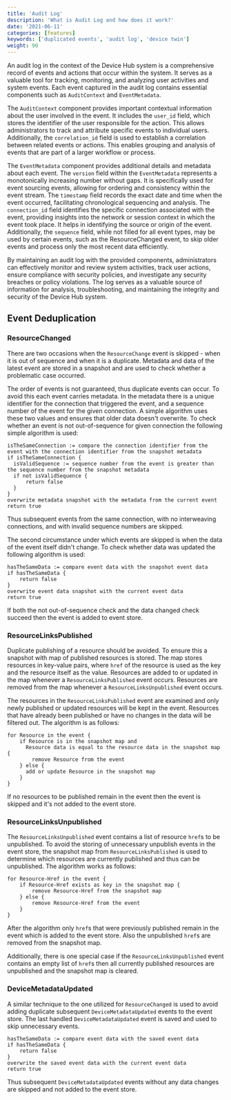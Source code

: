 ```yaml
---
title: 'Audit Log'
description: 'What is Audit Log and how does it work?'
date: '2021-06-11'
categories: [features]
keywords: ['duplicated events', 'audit log', 'device twin']
weight: 90
---
```


An audit log in the context of the Device Hub system is a comprehensive record of events and actions that occur within the system. It serves as a valuable tool for tracking, monitoring, and analyzing user activities and system events. Each event captured in the audit log contains essential components such as `AuditContext` and `EventMetadata`.

The `AuditContext` component provides important contextual information about the user involved in the event. It includes the `user_id` field, which stores the identifier of the user responsible for the action. This allows administrators to track and attribute specific events to individual users. Additionally, the `correlation_id` field is used to establish a correlation between related events or actions. This enables grouping and analysis of events that are part of a larger workflow or process.

The `EventMetadata` component provides additional details and metadata about each event. The `version` field within the `EventMetadata` represents a monotonically increasing number without gaps. It is specifically used for event sourcing events, allowing for ordering and consistency within the event stream. The `timestamp` field records the exact date and time when the event occurred, facilitating chronological sequencing and analysis. The `connection_id` field identifies the specific connection associated with the event, providing insights into the network or session context in which the event took place. It helps in identifying the source or origin of the event. Additionally, the `sequence` field, while not filled for all event types, may be used by certain events, such as the ResourceChanged event, to skip older events and process only the most recent data efficiently.

By maintaining an audit log with the provided components, administrators can effectively monitor and review system activities, track user actions, ensure compliance with security policies, and investigate any security breaches or policy violations. The log serves as a valuable source of information for analysis, troubleshooting, and maintaining the integrity and security of the Device Hub system.

## Event Deduplication

### ResourceChanged

There are two occasions when the `ResourceChange` event is skipped - when it is out of sequence and when it is a duplicate. Metadata and data of the latest event are stored in a snapshot and are used to check whether a problematic case occurred.

The order of events is not guaranteed, thus duplicate events can occur. To avoid this each event carries metadata. In the metadata there is a unique identifier for the connection that triggered the event, and a sequence number of the event for the given connection. A simple algorithm uses these two values and ensures that older data doesn't overwrite. To check whether an event is not out-of-sequence for given connection the following simple algorithm is used:

```pseudocode
isTheSameConnection := compare the connection identifier from the event with the connection identifier from the snapshot metadata
if isTheSameConnection {
  isValidSequence := sequence number from the event is greater than the sequence number from the snapshot metadata
  if not isValidSequence {
      return false
  }
}
overwrite metadata snapshot with the metadata from the current event
return true
```

Thus subsequent events from the same connection, with no interweaving connections, and with invalid sequence numbers are skipped.

The second circumstance under which events are skipped is when the data of the event itself didn't change. To check whether data was updated the following algorithm is used:

```pseudocode
hasTheSameData := compare event data with the snapshot event data
if hasTheSameData {
    return false
}
overwrite event data snapshot with the current event data
return true
```

If both the not out-of-sequence check and the data changed check succeed then the event is added to event store.

### ResourceLinksPublished

Duplicate publishing of a resource should be avoided. To ensure this a snapshot with map of published resources is stored. The map stores resources in key-value pairs, where `href` of the resource is used as the key and the resource itself as the value. Resources are added to or updated in the map whenever a `ResourceLinksPublished` event occurs. Resources are removed from the map whenever a `ResourceLinksUnpublished` event occurs.

The resources in the `ResourceLinksPublished` event are examined and only newly published or updated resources will be kept in the event. Resources that have already been published or have no changes in the data will be filtered out. The algorithm is as follows:

```pseudocode
for Resource in the event {
    if Resource is in the snapshot map and
      Resource data is equal to the resource data in the snapshot map {
        remove Resource from the event
    } else {
      add or update Resource in the snapshot map
    }
}
```

If no resources to be published remain in the event then the event is skipped and it's not added to the event store.

### ResourceLinksUnpublished

The `ResourceLinksUnpublished` event contains a list of resource `href`s to be unpublished. To avoid the storing of unnecessary unpublish events in the event store, the snapshot map from `ResourceLinksPublished` is used to determine which resources are currently published and thus can be unpublished. The algorithm works as follows:

```pseudocode
for Resource-Href in the event {
    if Resource-Href exists as key in the snapshot map {
        remove Resource-Href from the snapshot map
    } else {
        remove Resource-Href from the event
    }
}
```

After the algorithm only `href`s that were previously published remain in the event which is added to the event store. Also the unpublished `href`s are removed from the snapshot map.

Additionally, there is one special case if the `ResourceLinksUnpublished` event contains an empty list of `href`s then all currently published resources are unpublished and the snapshot map is cleared.

### DeviceMetadataUpdated

A similar technique to the one utilized for `ResourceChanged` is used to avoid adding duplicate subsequent `DeviceMetadataUpdated` events to the event store. The last handled `DeviceMetadataUpdated` event is saved and used to skip unnecessary events.

```pseudocode
hasTheSameData := compare event data with the saved event data
if hasTheSameData {
    return false
}
overwrite the saved event data with the current event data
return true
```

Thus subsequent `DeviceMetadataUpdated` events without any data changes are skipped and not added to the event store.
